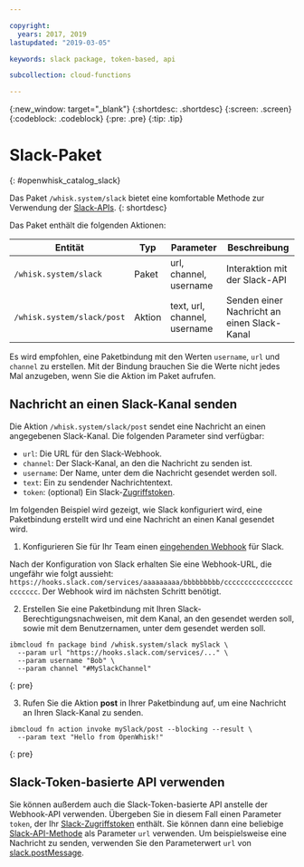 ```yaml
---

copyright:
  years: 2017, 2019
lastupdated: "2019-03-05"

keywords: slack package, token-based, api

subcollection: cloud-functions

---
```


{:new_window: target="_blank"}
{:shortdesc: .shortdesc}
{:screen: .screen}
{:codeblock: .codeblock}
{:pre: .pre}
{:tip: .tip}

# Slack-Paket
{: #openwhisk_catalog_slack}

Das Paket `/whisk.system/slack` bietet eine komfortable Methode zur Verwendung der [Slack-APIs](https://api.slack.com/).
{: shortdesc}

Das Paket enthält die folgenden Aktionen:

| Entität | Typ | Parameter | Beschreibung |
| --- | --- | --- | --- |
| `/whisk.system/slack` | Paket | url, channel, username | Interaktion mit der Slack-API |
| `/whisk.system/slack/post` | Aktion | text, url, channel, username | Senden einer Nachricht an einen Slack-Kanal |

Es wird empfohlen, eine Paketbindung mit den Werten `username`, `url` und `channel` zu erstellen. Mit der Bindung brauchen Sie die Werte nicht jedes Mal anzugeben, wenn Sie die Aktion im Paket aufrufen.

## Nachricht an einen Slack-Kanal senden

Die Aktion `/whisk.system/slack/post` sendet eine Nachricht an einen angegebenen Slack-Kanal. Die folgenden Parameter sind verfügbar:

- `url`: Die URL für den Slack-Webhook.
- `channel`: Der Slack-Kanal, an den die Nachricht zu senden ist.
- `username`: Der Name, unter dem die Nachricht gesendet werden soll.
- `text`: Ein zu sendender Nachrichtentext.
- `token`: (optional) Ein Slack-[Zugriffstoken](https://api.slack.com/tokens).

Im folgenden Beispiel wird gezeigt, wie Slack konfiguriert wird, eine Paketbindung erstellt wird und eine Nachricht an einen Kanal gesendet wird.

1. Konfigurieren Sie für Ihr Team einen [eingehenden Webhook](https://api.slack.com/incoming-webhooks) für Slack.

  Nach der Konfiguration von Slack erhalten Sie eine Webhook-URL, die ungefähr wie folgt aussieht: `https://hooks.slack.com/services/aaaaaaaaa/bbbbbbbbb/cccccccccccccccccccccccc`. Der Webhook wird im nächsten Schritt benötigt.

2. Erstellen Sie eine Paketbindung mit Ihren Slack-Berechtigungsnachweisen, mit dem Kanal, an den gesendet werden soll, sowie mit dem Benutzernamen, unter dem gesendet werden soll.
  ```
  ibmcloud fn package bind /whisk.system/slack mySlack \
    --param url "https://hooks.slack.com/services/..." \
    --param username "Bob" \
    --param channel "#MySlackChannel"
  ```
  {: pre}

3. Rufen Sie die Aktion **post** in Ihrer Paketbindung auf, um eine Nachricht an Ihren Slack-Kanal zu senden.
  ```
  ibmcloud fn action invoke mySlack/post --blocking --result \
    --param text "Hello from OpenWhisk!"
  ```
  {: pre}

## Slack-Token-basierte API verwenden

Sie können außerdem auch die Slack-Token-basierte API anstelle der Webhook-API verwenden. Übergeben Sie in diesem Fall einen Parameter `token`, der Ihr [Slack-Zugriffstoken](https://api.slack.com/tokens) enthält. Sie können dann eine beliebige [Slack-API-Methode](https://api.slack.com/methods) als Parameter `url` verwenden. Um beispielsweise eine Nachricht zu senden, verwenden Sie den Parameterwert `url` von [slack.postMessage](https://api.slack.com/methods/chat.postMessage).
